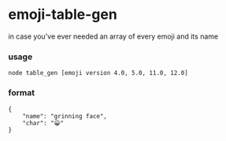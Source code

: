 # emoji-table-gen

in case you've ever needed an array of every emoji and its name

### usage
```node table_gen [emoji version 4.0, 5.0, 11.0, 12.0]```

### format

```
{
    "name": "grinning face",
    "char": "😀"
}
```